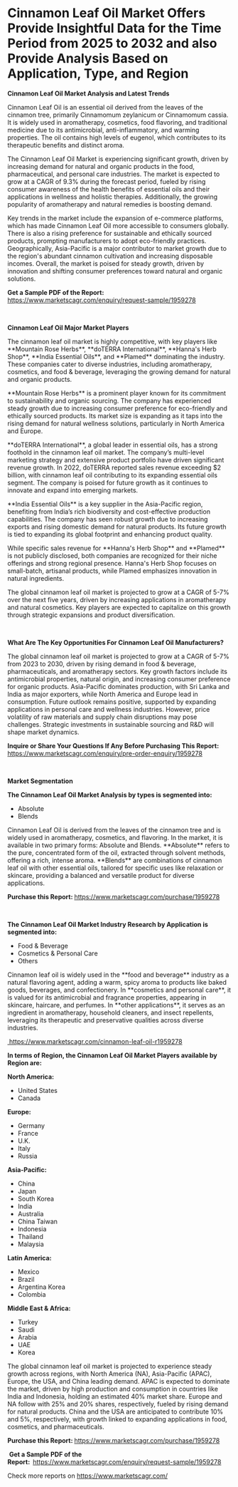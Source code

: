 <p><h1>Cinnamon Leaf Oil Market Offers Provide Insightful Data for the Time Period from 2025 to 2032 and also Provide Analysis Based on Application, Type, and Region</h1></p><p><strong>Cinnamon Leaf Oil Market Analysis and Latest Trends</strong></p>
<p><p>Cinnamon Leaf Oil is an essential oil derived from the leaves of the cinnamon tree, primarily Cinnamomum zeylanicum or Cinnamomum cassia. It is widely used in aromatherapy, cosmetics, food flavoring, and traditional medicine due to its antimicrobial, anti-inflammatory, and warming properties. The oil contains high levels of eugenol, which contributes to its therapeutic benefits and distinct aroma.</p><p>The Cinnamon Leaf Oil Market is experiencing significant growth, driven by increasing demand for natural and organic products in the food, pharmaceutical, and personal care industries. The market is expected to grow at a CAGR of 9.3% during the forecast period, fueled by rising consumer awareness of the health benefits of essential oils and their applications in wellness and holistic therapies. Additionally, the growing popularity of aromatherapy and natural remedies is boosting demand.</p><p>Key trends in the market include the expansion of e-commerce platforms, which has made Cinnamon Leaf Oil more accessible to consumers globally. There is also a rising preference for sustainable and ethically sourced products, prompting manufacturers to adopt eco-friendly practices. Geographically, Asia-Pacific is a major contributor to market growth due to the region's abundant cinnamon cultivation and increasing disposable incomes. Overall, the market is poised for steady growth, driven by innovation and shifting consumer preferences toward natural and organic solutions.</p></p>
<p><strong>Get a Sample PDF of the Report:&nbsp;</strong> <a href="https://www.marketscagr.com/enquiry/request-sample/1959278?utm_campaign=1848&utm_medium=2&utm_source=Github&utm_content=ia&utm_term=30012025&utm_id=cinnamon-leaf-oil">https://www.marketscagr.com/enquiry/request-sample/1959278</a></p>
<p>&nbsp;</p>
<p><strong>Cinnamon Leaf Oil Major Market Players</strong></p>
<p><p>The cinnamon leaf oil market is highly competitive, with key players like **Mountain Rose Herbs**, **doTERRA International**, **Hanna's Herb Shop**, **India Essential Oils**, and **Plamed** dominating the industry. These companies cater to diverse industries, including aromatherapy, cosmetics, and food & beverage, leveraging the growing demand for natural and organic products.</p><p>**Mountain Rose Herbs** is a prominent player known for its commitment to sustainability and organic sourcing. The company has experienced steady growth due to increasing consumer preference for eco-friendly and ethically sourced products. Its market size is expanding as it taps into the rising demand for natural wellness solutions, particularly in North America and Europe.</p><p>**doTERRA International**, a global leader in essential oils, has a strong foothold in the cinnamon leaf oil market. The company’s multi-level marketing strategy and extensive product portfolio have driven significant revenue growth. In 2022, doTERRA reported sales revenue exceeding $2 billion, with cinnamon leaf oil contributing to its expanding essential oils segment. The company is poised for future growth as it continues to innovate and expand into emerging markets.</p><p>**India Essential Oils** is a key supplier in the Asia-Pacific region, benefiting from India’s rich biodiversity and cost-effective production capabilities. The company has seen robust growth due to increasing exports and rising domestic demand for natural products. Its future growth is tied to expanding its global footprint and enhancing product quality.</p><p>While specific sales revenue for **Hanna's Herb Shop** and **Plamed** is not publicly disclosed, both companies are recognized for their niche offerings and strong regional presence. Hanna's Herb Shop focuses on small-batch, artisanal products, while Plamed emphasizes innovation in natural ingredients.</p><p>The global cinnamon leaf oil market is projected to grow at a CAGR of 5-7% over the next five years, driven by increasing applications in aromatherapy and natural cosmetics. Key players are expected to capitalize on this growth through strategic expansions and product diversification.</p></p>
<p>&nbsp;</p>
<p><strong>What Are The Key Opportunities For Cinnamon Leaf Oil Manufacturers?</strong></p>
<p><p>The global cinnamon leaf oil market is projected to grow at a CAGR of 5-7% from 2023 to 2030, driven by rising demand in food & beverage, pharmaceuticals, and aromatherapy sectors. Key growth factors include its antimicrobial properties, natural origin, and increasing consumer preference for organic products. Asia-Pacific dominates production, with Sri Lanka and India as major exporters, while North America and Europe lead in consumption. Future outlook remains positive, supported by expanding applications in personal care and wellness industries. However, price volatility of raw materials and supply chain disruptions may pose challenges. Strategic investments in sustainable sourcing and R&D will shape market dynamics.</p></p>
<p><strong>Inquire or Share Your Questions If Any Before Purchasing This Report:</strong> <a href="https://www.marketscagr.com/enquiry/pre-order-enquiry/1959278?utm_campaign=1848&utm_medium=2&utm_source=Github&utm_content=ia&utm_term=30012025&utm_id=cinnamon-leaf-oil">https://www.marketscagr.com/enquiry/pre-order-enquiry/1959278</a></p>
<p>&nbsp;</p>
<p><strong>Market Segmentation</strong></p>
<p><strong>The Cinnamon Leaf Oil Market Analysis by types is segmented into:</strong></p>
<p><ul><li>Absolute</li><li>Blends</li></ul></p>
<p><p>Cinnamon Leaf Oil is derived from the leaves of the cinnamon tree and is widely used in aromatherapy, cosmetics, and flavoring. In the market, it is available in two primary forms: Absolute and Blends. **Absolute** refers to the pure, concentrated form of the oil, extracted through solvent methods, offering a rich, intense aroma. **Blends** are combinations of cinnamon leaf oil with other essential oils, tailored for specific uses like relaxation or skincare, providing a balanced and versatile product for diverse applications.</p></p>
<p><strong>Purchase this Report:&nbsp;</strong><a href="https://www.marketscagr.com/purchase/1959278?utm_campaign=1848&utm_medium=2&utm_source=Github&utm_content=ia&utm_term=30012025&utm_id=cinnamon-leaf-oil">https://www.marketscagr.com/purchase/1959278</a></p>
<p>&nbsp;</p>
<p><strong>The Cinnamon Leaf Oil Market Industry Research by Application is segmented into:</strong></p>
<p><ul><li>Food & Beverage</li><li>Cosmetics & Personal Care</li><li>Others</li></ul></p>
<p><p>Cinnamon leaf oil is widely used in the **food and beverage** industry as a natural flavoring agent, adding a warm, spicy aroma to products like baked goods, beverages, and confectionery. In **cosmetics and personal care**, it is valued for its antimicrobial and fragrance properties, appearing in skincare, haircare, and perfumes. In **other applications**, it serves as an ingredient in aromatherapy, household cleaners, and insect repellents, leveraging its therapeutic and preservative qualities across diverse industries.</p></p>
<p><a href="https://www.marketscagr.com/cinnamon-leaf-oil-r1959278?utm_campaign=1848&utm_medium=2&utm_source=Github&utm_content=ia&utm_term=30012025&utm_id=cinnamon-leaf-oil">&nbsp;https://www.marketscagr.com/cinnamon-leaf-oil-r1959278</a></p>
<p><strong>In terms of Region, the Cinnamon Leaf Oil Market Players available by Region are:</strong></p>
<p>
    <p> <strong> North America: </strong>
        <ul>
            <li>United States</li>
            <li>Canada</li>
        </ul>
        </p> 
    <p> <strong> Europe: </strong>
        <ul>
            <li>Germany</li>
            <li>France</li>
            <li>U.K.</li>
            <li>Italy</li>
            <li>Russia</li>
        </ul>
        </p> 
    <p> <strong> Asia-Pacific: </strong>
        <ul>
            <li>China</li>
            <li>Japan</li>
            <li>South Korea</li>
            <li>India</li>
            <li>Australia</li>
            <li>China Taiwan</li>
            <li>Indonesia</li>
            <li>Thailand</li>
            <li>Malaysia</li>
        </ul>
        </p> 
    <p> <strong> Latin America: </strong>
        <ul>
            <li>Mexico</li>
            <li>Brazil</li>
            <li>Argentina Korea</li>
            <li>Colombia</li>
        </ul>
        </p> 
    <p> <strong> Middle East & Africa: </strong>
        <ul>
            <li>Turkey</li>
            <li>Saudi</li>
            <li>Arabia</li>
            <li>UAE</li>
            <li>Korea</li>
        </ul>
    </p>
    </p>
<p><p>The global cinnamon leaf oil market is projected to experience steady growth across regions, with North America (NA), Asia-Pacific (APAC), Europe, the USA, and China leading demand. APAC is expected to dominate the market, driven by high production and consumption in countries like India and Indonesia, holding an estimated 40% market share. Europe and NA follow with 25% and 20% shares, respectively, fueled by rising demand for natural products. China and the USA are anticipated to contribute 10% and 5%, respectively, with growth linked to expanding applications in food, cosmetics, and pharmaceuticals.</p></p>
<p><strong>Purchase this Report: </strong><a href="https://www.marketscagr.com/purchase/1959278?utm_campaign=1848&utm_medium=2&utm_source=Github&utm_content=ia&utm_term=30012025&utm_id=cinnamon-leaf-oil">https://www.marketscagr.com/purchase/1959278</a></p>
<p>&nbsp;<strong>Get a Sample PDF of the Report:&nbsp;&nbsp;</strong><a href="https://www.marketscagr.com/enquiry/request-sample/1959278?utm_campaign=1848&utm_medium=2&utm_source=Github&utm_content=ia&utm_term=30012025&utm_id=cinnamon-leaf-oil">https://www.marketscagr.com/enquiry/request-sample/1959278</a></p>
<p><strong></strong></p>
<p>Check more reports on <a href="https://www.marketscagr.com/?utm_campaign=1848&utm_medium=2&utm_source=Github&utm_content=ia&utm_term=30012025&utm_id=cinnamon-leaf-oil">https://www.marketscagr.com/</a></p>